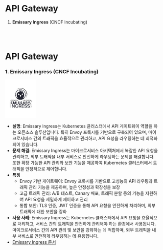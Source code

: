 # API Gateway 
 

1. **Emissary Ingress** (CNCF Incubating)

<br>
<br>


# API Gateway       


### 1. **Emissary Ingress** (CNCF Incubating)  
<img src="./image/image.png" alt="Emissary Ingress" width="100"/>  

   - **설명**: Emissary Ingress는 Kubernetes 클러스터에서 API 게이트웨이 역할을 하는 오픈소스 솔루션입니다. 특히 Envoy 프록시를 기반으로 구축되어 있으며, 마이크로서비스 간의 트래픽을 효율적으로 관리하고, API 요청을 라우팅하는 데 최적화되어 있습니다.  
   - **문제 해결**: Emissary Ingress는 마이크로서비스 아키텍처에서 복잡한 API 요청을 관리하고, 외부 트래픽을 내부 서비스로 안전하게 라우팅하는 문제를 해결합니다. 또한 확장 가능한 API 관리와 보안 기능을 제공하여 Kubernetes 클러스터에서 트래픽을 안정적으로 제어합니다.  
   - **특징**  
     - Envoy 기반 게이트웨이: Envoy 프록시를 기반으로 고성능의 API 라우팅과 트래픽 관리 기능을 제공하며, 높은 안정성과 확장성을 보장  
     - 고급 트래픽 관리: A/B 테스트, Canary 배포, 트래픽 분할 등의 기능을 지원하여 API 요청을 세밀하게 제어하고 관리  
     - 통합 보안: TLS 인증, JWT 인증을 통해 API 요청을 안전하게 처리하며, 외부 트래픽에 대한 보안을 강화  
   - **사용 사례**: Emissary Ingress는 Kubernetes 클러스터에서 API 요청을 효율적으로 처리하고, 서비스 간의 트래픽을 안전하게 관리해야 하는 환경에서 사용됩니다. 마이크로서비스 간의 API 관리 및 보안을 강화하는 데 적합하며, 외부 트래픽을 내부 서비스로 안전하게 라우팅하는 데 유용합니다.  
   - [Emissary Ingress 문서](https://www.getambassador.io/docs/emissary)  
<br>